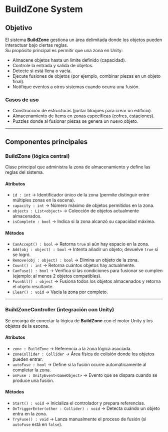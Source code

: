 # BuildZone System

## Objetivo

El sistema **BuildZone** gestiona un área delimitada donde los objetos pueden interactuar bajo ciertas reglas.  
Su propósito principal es permitir que una zona en Unity:

- Almacene objetos hasta un límite definido (capacidad).  
- Controle la entrada y salida de objetos.  
- Detecte si está llena o vacía.  
- Ejecute fusiones de objetos (por ejemplo, combinar piezas en un objeto final).  
- Notifique eventos a otros sistemas cuando ocurra una fusión.  

### Casos de uso
- Construcción de estructuras (juntar bloques para crear un edificio).  
- Almacenamiento de ítems en zonas específicas (cofres, estaciones).  
- Puzzles donde al fusionar piezas se genera un nuevo objeto.  

---

## Componentes principales

### BuildZone (lógica central)

Clase principal que administra la zona de almacenamiento y define las reglas del sistema.

#### Atributos
- `id : int` → Identificador único de la zona (permite distinguir entre múltiples zonas en la escena).  
- `capacity : int` → Número máximo de objetos permitidos en la zona.  
- `objects : List<object>` → Colección de objetos actualmente almacenados.  
- `isComplete : bool` → Indica si la zona alcanzó su capacidad máxima.  

#### Métodos
- `CanAccept() : bool` → Retorna `true` si aún hay espacio en la zona.  
- `Add(obj : object) : bool` → Intenta añadir un objeto; devuelve `true` si se logró.  
- `Remove(obj : object) : bool` → Elimina un objeto de la zona.  
- `Count() : int` → Retorna cuántos objetos hay actualmente.  
- `CanFuse() : bool` → Verifica si las condiciones para fusionar se cumplen (ejemplo: al menos 2 objetos compatibles).  
- `FuseAll() : object` → Fusiona todos los objetos almacenados y retorna el objeto resultante.  
- `Clear() : void` → Vacía la zona por completo.  

---

### BuildZoneController (integración con Unity)

Se encarga de conectar la lógica de **BuildZone** con el motor Unity y los objetos de la escena.

#### Atributos
- `zone : BuildZone` → Referencia a la zona lógica asociada.  
- `zoneCollider : Collider` → Área física de colisión donde los objetos pueden entrar.  
- `autoFuse : bool` → Define si la fusión ocurre automáticamente al completar la zona.  
- `onFuse : UnityEvent<GameObject>` → Evento que se dispara cuando se produce una fusión.  

#### Métodos
- `Start() : void` → Inicializa el controlador y prepara referencias.  
- `OnTriggerEnter(other : Collider) : void` → Detecta cuándo un objeto entra en la zona.  
- `TryFuse() : void` → Lanza manualmente el proceso de fusión (si `autoFuse` está en `false`).  
